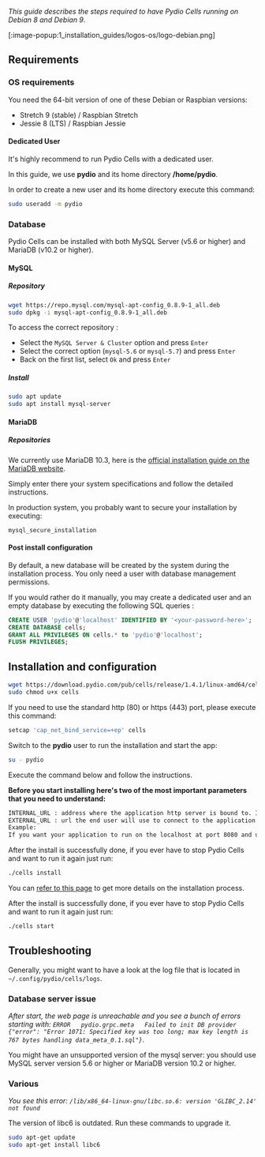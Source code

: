 
_This guide describes the steps required to have Pydio Cells running on Debian 8 and Debian 9_.

[:image-popup:1_installation_guides/logos-os/logo-debian.png]

## Requirements

### OS requirements

You need the 64-bit version of one of these Debian or Raspbian versions:

- Stretch 9 (stable) / Raspbian Stretch
- Jessie 8 (LTS) / Raspbian Jessie

#### Dedicated User

It's highly recommend to run Pydio Cells with a dedicated user.

In this guide, we use **pydio** and its home directory **/home/pydio**.

In order to create a new user and its home directory execute this command:

```sh
sudo useradd -m pydio
```

### Database

Pydio Cells can be installed with both MySQL Server (v5.6 or higher) and MariaDB (v10.2 or higher).

#### MySQL

##### Repository

```bash
wget https://repo.mysql.com/mysql-apt-config_0.8.9-1_all.deb
sudo dpkg -i mysql-apt-config_0.8.9-1_all.deb
```

To access the correct repository :

- Select the `MySQL Server & Cluster` option and press `Enter`
- Select the correct option (`mysql-5.6` or `mysql-5.7`) and press `Enter`
- Back on the first list, select `Ok` and press `Enter`

##### Install

```bash
sudo apt update
sudo apt install mysql-server
```

#### MariaDB

##### Repositories

We currently use MariaDB 10.3, here is the [official installation guide on the MariaDB website](https://downloads.mariadb.org/mariadb/repositories/#distro=Debian&version=10.3).

Simply enter there your system specifications and follow the detailed instructions.

In production system, you probably want to secure your installation by executing:

`mysql_secure_installation`

#### Post install configuration

By default, a new database will be created by the system during the installation process. You only need a user with database management permissions.

If you would rather do it manually, you may create a dedicated user and an empty database by executing the following SQL queries :

```SQL
CREATE USER 'pydio'@'localhost' IDENTIFIED BY '<your-password-here>';
CREATE DATABASE cells;
GRANT ALL PRIVILEGES ON cells.* to 'pydio'@'localhost';
FLUSH PRIVILEGES;
```

## Installation and configuration

```sh
wget https://download.pydio.com/pub/cells/release/1.4.1/linux-amd64/cells
sudo chmod u+x cells
```

If you need to use the standard http (80) or https (443) port, please execute this command:

```sh
setcap 'cap_net_bind_service=+ep' cells
```

Switch to the **pydio** user to run the installation and start the app:

```sh
su - pydio
```

Execute the command below and follow the instructions.

**Before you start installing here's two of the most important parameters that you need to understand:**

```sh
INTERNAL_URL : address where the application http server is bound to. It MUST contain a server name and a port, should be of this form <ip-or-domain>:<port>.
EXTERNAL_URL : url the end user will use to connect to the application.
Example:
If you want your application to run on the localhost at port 8080 and use the url mycells.mypydio.com, then set INTERNAL_URL to localhost:8080 and EXTERNAL_URL to http://mycells.mypydio.com (or https)

```

After the install is successfully done, if you ever have to stop Pydio Cells and want to run it again just run:

```sh
./cells install
```

You can [refer to this page](/en/docs/cells/v1/install-pydio-cells) to get more details on the installation process.

After the install is successfully done, if you ever have to stop Pydio Cells and want to run it again just run:

```sh
./cells start
```

## Troubleshooting

Generally, you might want to have a look at the log file that is located in `~/.config/pydio/cells/logs`.

### Database server issue

_After start, the web page is unreachable and you see a bunch of errors starting with: `ERROR   pydio.grpc.meta   Failed to init DB provider   {"error": "Error 1071: Specified key was too long; max key length is 767 bytes handling data_meta_0.1.sql"}`_.

You might have an unsupported version of the mysql server: you should use MySQL server version 5.6 or higher or MariaDB version 10.2 or higher.

### Various

_You see this error: `/lib/x86_64-linux-gnu/libc.so.6: version 'GLIBC_2.14' not found`_

The version of libc6 is outdated. Run these commands to upgrade it.

```sh
sudo apt-get update
sudo apt-get install libc6
```
